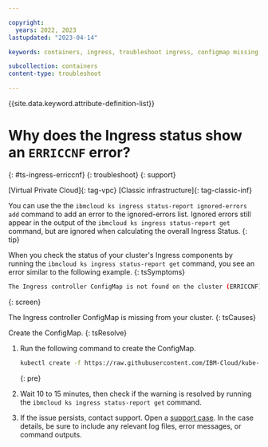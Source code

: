 ```yaml
---

copyright:
  years: 2022, 2023
lastupdated: "2023-04-14"

keywords: containers, ingress, troubleshoot ingress, configmap missing, erriccnf

subcollection: containers
content-type: troubleshoot

---
```


{{site.data.keyword.attribute-definition-list}}



# Why does the Ingress status show an `ERRICCNF` error?
{: #ts-ingress-erriccnf}
{: troubleshoot}
{: support}

[Virtual Private Cloud]{: tag-vpc} [Classic infrastructure]{: tag-classic-inf}

You can use the the `ibmcloud ks ingress status-report ignored-errors add` command to add an error to the ignored-errors list. Ignored errors still appear in the output of the `ibmcloud ks ingress status-report get` command, but are ignored when calculating the overall Ingress Status.
{: tip}

When you check the status of your cluster's Ingress components by running the `ibmcloud ks ingress status-report get` command, you see an error similar to the following example.
{: tsSymptoms}

```sh
The Ingress controller ConfigMap is not found on the cluster (ERRICCNF).
```
{: screen}

The Ingress controller ConfigMap is missing from your cluster.
{: tsCauses}

Create the ConfigMap.
{: tsResolve}

1. Run the following command to create the ConfigMap.
    ```sh
    kubectl create -f https://raw.githubusercontent.com/IBM-Cloud/kube-samples/master/ingress-config/ibm-k8s-controller-config.yaml
    ```
    {: pre}
    
1. Wait 10 to 15 minutes, then check if the warning is resolved by running the `ibmcloud ks ingress status-report get` command.

1. If the issue persists, contact support. Open a [support case](/docs/get-support?topic=get-support-using-avatar). In the case details, be sure to include any relevant log files, error messages, or command outputs.


